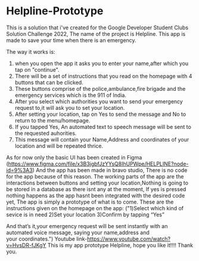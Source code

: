 # Helpline-Prototype
This is a solution that i've created for the Google Developer Student Clubs Solution Challenge 2022, The name of the project is Helpline.
This app is made to save your time when there is an emergency.

The way it works is:

1) when you open the app it asks you to enter your name,after which you tap on "continue".
2) There will be a set of instructions that you read on the homepage with 4 buttons that can be clicked.
3) These buttons comprise of the police,ambulance,fire brigade and the emergency services which is the 911 of India.
4) After you select which authorities you want to send your emergency request to,it will ask you to set your location.
5) After setting your location, tap on Yes to send the message and No to return to the menu/homepage.
6) If you tapped Yes, An automated text to speech message will be sent to the requested auhorities.
7) This message will contain your Name,Address and coordinates of your location and will be repeated thrice.

As for now only the basic UI has been created in Figma (https://www.figma.com/file/x3B3jgbfJzYYsQ8IhUPWpe/HELPLINE?node-id=9%3A3) And the app has been made in bravo studio, There is no code for the app because of this reason. 
The working parts of the app are the interactions between buttons and setting your location,Nothing is going to be stored in a database as there isnt any at the moment, If yes is pressed nothing happens as the app hasnt been integrated with the desired code yet, The app is simply a prototype of what is to come.
These are the instructions given on the homepage on the app:
("1)Select which kind of sevice is in need
2)Set your location
3)Confirm by tapping “Yes”


 And that’s it,your emergency request will be 
 sent instantly with an automated voice 
 message, saying your name,address and  
 your coordinates.")
 Youtube link-https://www.youtube.com/watch?v=HvsDR-fJKgY
 This is my app prototype Helpline, hope you like it!!!! 
 Thank you.
 

